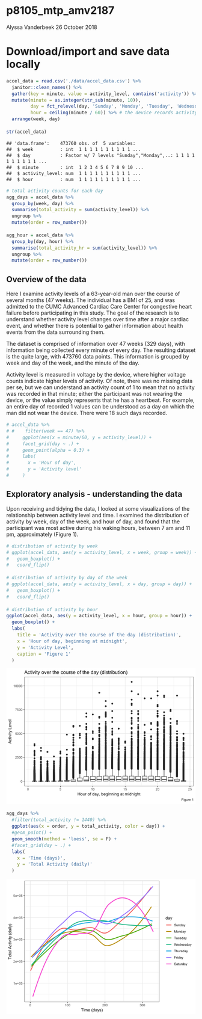 p8105\_mtp\_amv2187
================
Alyssa Vanderbeek
26 October 2018

Download/import and save data locally
=====================================

``` r
accel_data = read.csv('./data/accel_data.csv') %>%
  janitor::clean_names() %>%
  gather(key = minute, value = activity_level, contains('activity')) %>%
  mutate(minute = as.integer(str_sub(minute, 10)),
         day = fct_relevel(day, 'Sunday', 'Monday', 'Tuesday', 'Wednesday', 'Thursday', 'Friday', 'Saturday'),
         hour = ceiling(minute / 60)) %>% # the device records activity units for every minute of the day, so we can break this up into hours of the day, starting at midnight
  arrange(week, day)

str(accel_data)
```

    ## 'data.frame':    473760 obs. of  5 variables:
    ##  $ week          : int  1 1 1 1 1 1 1 1 1 1 ...
    ##  $ day           : Factor w/ 7 levels "Sunday","Monday",..: 1 1 1 1 1 1 1 1 1 1 ...
    ##  $ minute        : int  1 2 3 4 5 6 7 8 9 10 ...
    ##  $ activity_level: num  1 1 1 1 1 1 1 1 1 1 ...
    ##  $ hour          : num  1 1 1 1 1 1 1 1 1 1 ...

``` r
# total activity counts for each day
agg_days = accel_data %>%
  group_by(week, day) %>%
  summarise(total_activity = sum(activity_level)) %>%
  ungroup %>%
  mutate(order = row_number())

agg_hour = accel_data %>%
  group_by(day, hour) %>%
  summarise(total_activity_hr = sum(activity_level)) %>%
  ungroup %>%
  mutate(order = row_number())
```

Overview of the data
--------------------

Here I examine activity levels of a 63-year-old man over the course of several months (47 weeks). The individual has a BMI of 25, and was admitted to the CUMC Advanced Cardiac Care Center for congestive heart failure before participating in this study. The goal of the research is to understand whether activity level changes over time after a major cardiac event, and whether there is potential to gather information about health events from the data surrounding them.

The dataset is comprised of information over 47 weeks (329 days), with information being collected every minute of every day. The resulting dataset is the quite large, with 473760 data points. This information is grouped by week and day of the week, and the minute of the day.

Activity level is measured in voltage by the device, where higher voltage counts indicate higher levels of activity. Of note, there was no missing data per se, but we can understand an activity count of 1 to mean that no activity was recorded in that minute; either the participant was not wearing the device, or the value simply represents that he has a heartbeat. For example, an entire day of recorded 1 values can be understood as a day on which the man did not wear the device. There were 18 such days recorded.

``` r
# accel_data %>%
# #    filter(week == 47) %>%
#     ggplot(aes(x = minute/60, y = activity_level)) +
#     facet_grid(day ~ .) +
#     geom_point(alpha = 0.3) +
#     labs(
#       x = 'Hour of day',
#       y = 'Activity level'
#     )
```

Exploratory analysis - understanding the data
---------------------------------------------

Upon receiving and tidying the data, I looked at some visualizations of the relationship between activity level and time. I examined the distribution of activity by week, day of the week, and hour of day, and found that the participant was most active during his waking hours, between 7 am and 11 pm, approximately (Figure 1).

``` r
# distribution of activity by week
# ggplot(accel_data, aes(y = activity_level, x = week, group = week)) +
#   geom_boxplot() +
#   coord_flip()

# distribution of activity by day of the week
# ggplot(accel_data, aes(y = activity_level, x = day, group = day)) +
#   geom_boxplot() +
#   coord_flip()

# distribution of activity by hour
ggplot(accel_data, aes(y = activity_level, x = hour, group = hour)) +
  geom_boxplot() +
  labs(
    title = 'Activity over the course of the day (distribution)',
    x = 'Hour of day, beginning at midnight',
    y = 'Activity Level',
    caption = 'Figure 1'
  )
```

![](p8105_mtp_amv2187_files/figure-markdown_github/unnamed-chunk-3-1.png)

``` r
agg_days %>%
  #filter(total_activity != 1440) %>%
  ggplot(aes(x = order, y = total_activity, color = day)) +
  #geom_point() + 
  geom_smooth(method = 'loess', se = F) +
  #facet_grid(day ~ .) +
  labs(
    x = 'Time (days)',
    y = 'Total Activity (daily)'
  )
```

![](p8105_mtp_amv2187_files/figure-markdown_github/unnamed-chunk-4-1.png)

